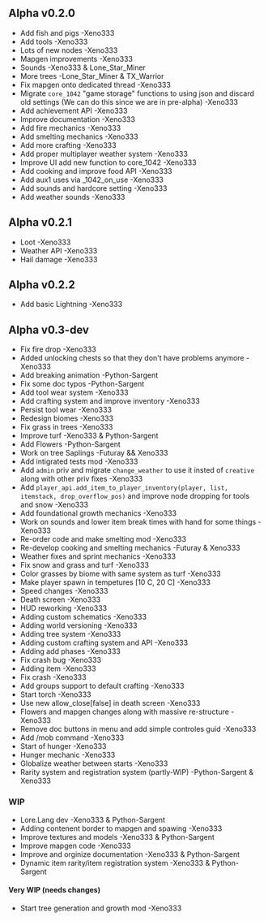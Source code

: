 ## Alpha v0.2.0

- Add fish and pigs -Xeno333
- Add tools  -Xeno333
- Lots of new nodes -Xeno333
- Mapgen improvements -Xeno333
- Sounds -Xeno333 & Lone_Star_Miner
- More trees -Lone_Star_Miner & TX_Warrior
- Fix mapgen onto dedicated thread -Xeno333
- Migrate `core_1042` "game storage" functions to using json and discard old settings (We can do this since we are in pre-alpha) -Xeno333
- Add achievement API -Xeno333
- Improve documentation -Xeno333
- Add fire mechanics -Xeno333
- Add smelting mechanics -Xeno333
- Add more crafting -Xeno333
- Add proper multiplayer weather system -Xeno333
- Improve UI add new function to core_1042 -Xeno333
- Add cooking and improve food API -Xeno333
- Add aux1 uses via _1042_on_use -Xeno333
- Add sounds and hardcore setting -Xeno333
- Add weather sounds -Xeno333


## Alpha v0.2.1

- Loot -Xeno333
- Weather API -Xeno333
- Hail damage -Xeno333


## Alpha v0.2.2

- Add basic Lightning -Xeno333


## Alpha v0.3-dev

- Fix fire drop -Xeno333
- Added unlocking chests so that they don't have problems anymore -Xeno333
- Add breaking animation -Python-Sargent
- Fix some doc typos -Python-Sargent
- Add tool wear system -Xeno333
- Add crafting system and improve inventory -Xeno333
- Persist tool wear -Xeno333
- Redesign biomes -Xeno333
- Fix grass in trees -Xeno333
- Improve turf -Xeno333 & Python-Sargent
- Add Flowers -Python-Sargent
- Work on tree Saplings -Futuray && Xeno333
- Add intigrated tests mod -Xeno333
- Add `admin` priv and migrate `change_weather` to use it insted of `creative` along with other priv fixes -Xeno333
- Add `player_api.add_item_to_player_inventory(player, list, itemstack, drop_overflow_pos)` and improve node dropping for tools and snow -Xeno333
- Add foundational growth mechanics -Xeno333
- Work on sounds and lower item break times with hand for some things -Xeno333
- Re-order code and make smelting mod -Xeno333
- Re-develop cooking and smelting mechanics -Futuray & Xeno333
- Weather fixes and sprint mechanics -Xeno333
- Fix snow and grass and turf -Xeno333
- Color grasses by biome with same system as turf -Xeno333
- Make player spawn in tempetures [10 C, 20 C] -Xeno333
- Speed changes -Xeno333
- Death screen -Xeno333
- HUD reworking -Xeno333
- Adding custom schematics -Xeno333
- Adding world versioning -Xeno333
- Adding tree system -Xeno333
- Adding custom crafting system and API -Xeno333
- Adding add phases -Xeno333
- Fix crash bug -Xeno333
- Adding item -Xeno333
- Fix crash -Xeno333
- Add groups support to default crafting -Xeno333
- Start torch -Xeno333
- Use new allow_close[false] in death screen -Xeno333
- Flowers and mapgen changes along with massive re-structure -Xeno333
- Remove doc buttons in menu and add simple controles guid -Xeno333
- Add /mob command -Xeno333
- Start of hunger -Xeno333
- Hunger mechanic -Xeno333
- Globalize weather between starts -Xeno333
- Rarity system and registration system (partly-WIP) -Python-Sargent & Xeno333

### WIP
- Lore.Lang dev -Xeno333 & Python-Sargent
- Adding contenent border to mapgen and spawing -Xeno333
- Improve textures and models -Xeno333 & Python-Sargent
- Improve mapgen code -Xeno333
- Improve and orginize documentation -Xeno333 & Python-Sargent
- Dynamic item rarity/item registration system -Xeno333 & Python-Sargent


#### Very WIP (needs changes)
- Start tree generation and growth mod -Xeno333
